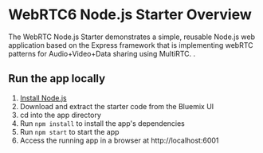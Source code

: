 # WebRTC6 Node.js Starter Overview

The WebRTC Node.js Starter demonstrates a simple, reusable Node.js web application based on the Express framework that is implementing
webRTC patterns for Audio+Video+Data sharing using MultiRTC.
.

## Run the app locally

1. [Install Node.js][]
2. Download and extract the starter code from the Bluemix UI
3. cd into the app directory
4. Run `npm install` to install the app's dependencies
5. Run `npm start` to start the app
6. Access the running app in a browser at http://localhost:6001

[Install Node.js]: https://nodejs.org/en/download/
